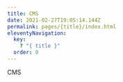 ```yaml
---
title: CMS
date: 2021-02-27T19:05:14.144Z
permalink: pages/{title}/index.html
eleventyNavigation:
  key:
    ? "{ title }"
  order: 0
---
```

CMS
